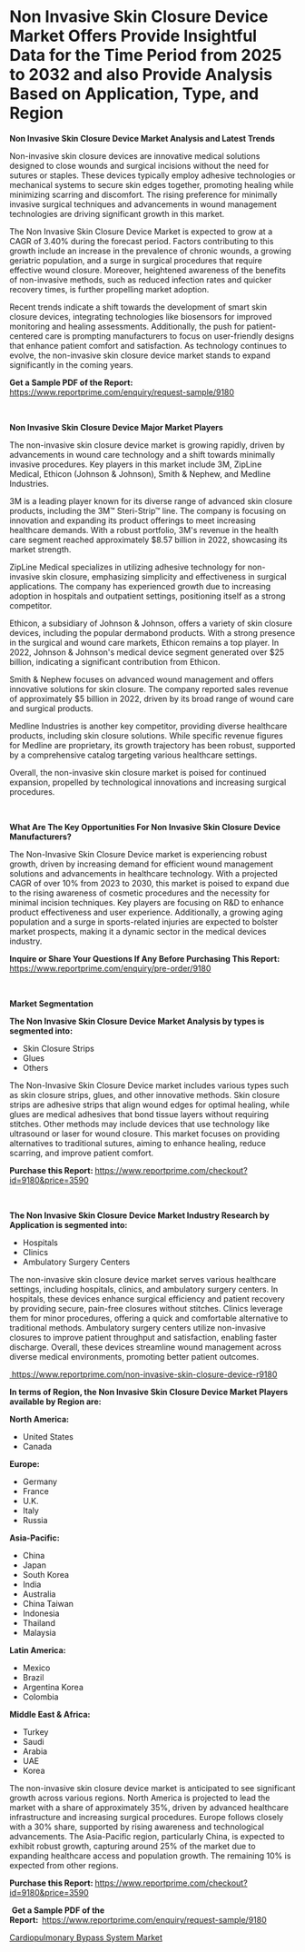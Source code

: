 <p><h1>Non Invasive Skin Closure Device Market Offers Provide Insightful Data for the Time Period from 2025 to 2032 and also Provide Analysis Based on Application, Type, and Region</h1></p><p><strong>Non Invasive Skin Closure Device Market Analysis and Latest Trends</strong></p>
<p><p>Non-invasive skin closure devices are innovative medical solutions designed to close wounds and surgical incisions without the need for sutures or staples. These devices typically employ adhesive technologies or mechanical systems to secure skin edges together, promoting healing while minimizing scarring and discomfort. The rising preference for minimally invasive surgical techniques and advancements in wound management technologies are driving significant growth in this market.</p><p>The Non Invasive Skin Closure Device Market is expected to grow at a CAGR of 3.40% during the forecast period. Factors contributing to this growth include an increase in the prevalence of chronic wounds, a growing geriatric population, and a surge in surgical procedures that require effective wound closure. Moreover, heightened awareness of the benefits of non-invasive methods, such as reduced infection rates and quicker recovery times, is further propelling market adoption. </p><p>Recent trends indicate a shift towards the development of smart skin closure devices, integrating technologies like biosensors for improved monitoring and healing assessments. Additionally, the push for patient-centered care is prompting manufacturers to focus on user-friendly designs that enhance patient comfort and satisfaction. As technology continues to evolve, the non-invasive skin closure device market stands to expand significantly in the coming years.</p></p>
<p><strong>Get a Sample PDF of the Report:&nbsp;</strong> <a href="https://www.reportprime.com/enquiry/request-sample/9180?utm_campaign=3016&utm_medium=2&utm_source=Github&utm_content=ia&utm_term=20032025&utm_id=non-invasive-skin-closure-device">https://www.reportprime.com/enquiry/request-sample/9180</a></p>
<p>&nbsp;</p>
<p><strong>Non Invasive Skin Closure Device Major Market Players</strong></p>
<p><p>The non-invasive skin closure device market is growing rapidly, driven by advancements in wound care technology and a shift towards minimally invasive procedures. Key players in this market include 3M, ZipLine Medical, Ethicon (Johnson & Johnson), Smith & Nephew, and Medline Industries.</p><p>3M is a leading player known for its diverse range of advanced skin closure products, including the 3M™ Steri-Strip™ line. The company is focusing on innovation and expanding its product offerings to meet increasing healthcare demands. With a robust portfolio, 3M's revenue in the health care segment reached approximately $8.57 billion in 2022, showcasing its market strength.</p><p>ZipLine Medical specializes in utilizing adhesive technology for non-invasive skin closure, emphasizing simplicity and effectiveness in surgical applications. The company has experienced growth due to increasing adoption in hospitals and outpatient settings, positioning itself as a strong competitor.</p><p>Ethicon, a subsidiary of Johnson & Johnson, offers a variety of skin closure devices, including the popular dermabond products. With a strong presence in the surgical and wound care markets, Ethicon remains a top player. In 2022, Johnson & Johnson's medical device segment generated over $25 billion, indicating a significant contribution from Ethicon.</p><p>Smith & Nephew focuses on advanced wound management and offers innovative solutions for skin closure. The company reported sales revenue of approximately $5 billion in 2022, driven by its broad range of wound care and surgical products.</p><p>Medline Industries is another key competitor, providing diverse healthcare products, including skin closure solutions. While specific revenue figures for Medline are proprietary, its growth trajectory has been robust, supported by a comprehensive catalog targeting various healthcare settings.</p><p>Overall, the non-invasive skin closure market is poised for continued expansion, propelled by technological innovations and increasing surgical procedures.</p></p>
<p>&nbsp;</p>
<p><strong>What Are The Key Opportunities For Non Invasive Skin Closure Device Manufacturers?</strong></p>
<p><p>The Non-Invasive Skin Closure Device market is experiencing robust growth, driven by increasing demand for efficient wound management solutions and advancements in healthcare technology. With a projected CAGR of over 10% from 2023 to 2030, this market is poised to expand due to the rising awareness of cosmetic procedures and the necessity for minimal incision techniques. Key players are focusing on R&D to enhance product effectiveness and user experience. Additionally, a growing aging population and a surge in sports-related injuries are expected to bolster market prospects, making it a dynamic sector in the medical devices industry.</p></p>
<p><strong>Inquire or Share Your Questions If Any Before Purchasing This Report:</strong> <a href="https://www.reportprime.com/enquiry/pre-order/9180?utm_campaign=3016&utm_medium=2&utm_source=Github&utm_content=ia&utm_term=20032025&utm_id=non-invasive-skin-closure-device">https://www.reportprime.com/enquiry/pre-order/9180</a></p>
<p>&nbsp;</p>
<p><strong>Market Segmentation</strong></p>
<p><strong>The Non Invasive Skin Closure Device Market Analysis by types is segmented into:</strong></p>
<p><ul><li>Skin Closure Strips</li><li>Glues</li><li>Others</li></ul></p>
<p><p>The Non-Invasive Skin Closure Device market includes various types such as skin closure strips, glues, and other innovative methods. Skin closure strips are adhesive strips that align wound edges for optimal healing, while glues are medical adhesives that bond tissue layers without requiring stitches. Other methods may include devices that use technology like ultrasound or laser for wound closure. This market focuses on providing alternatives to traditional sutures, aiming to enhance healing, reduce scarring, and improve patient comfort.</p></p>
<p><strong>Purchase this Report:&nbsp;</strong><a href="https://www.reportprime.com/checkout?id=9180&price=3590&utm_campaign=3016&utm_medium=2&utm_source=Github&utm_content=ia&utm_term=20032025&utm_id=non-invasive-skin-closure-device">https://www.reportprime.com/checkout?id=9180&price=3590</a></p>
<p>&nbsp;</p>
<p><strong>The Non Invasive Skin Closure Device Market Industry Research by Application is segmented into:</strong></p>
<p><ul><li>Hospitals</li><li>Clinics</li><li>Ambulatory Surgery Centers</li></ul></p>
<p><p>The non-invasive skin closure device market serves various healthcare settings, including hospitals, clinics, and ambulatory surgery centers. In hospitals, these devices enhance surgical efficiency and patient recovery by providing secure, pain-free closures without stitches. Clinics leverage them for minor procedures, offering a quick and comfortable alternative to traditional methods. Ambulatory surgery centers utilize non-invasive closures to improve patient throughput and satisfaction, enabling faster discharge. Overall, these devices streamline wound management across diverse medical environments, promoting better patient outcomes.</p></p>
<p><a href="https://www.reportprime.com/non-invasive-skin-closure-device-r9180?utm_campaign=3016&utm_medium=2&utm_source=Github&utm_content=ia&utm_term=20032025&utm_id=non-invasive-skin-closure-device">&nbsp;https://www.reportprime.com/non-invasive-skin-closure-device-r9180</a></p>
<p><strong>In terms of Region, the Non Invasive Skin Closure Device Market Players available by Region are:</strong></p>
<p>
    <p> <strong> North America: </strong>
        <ul>
            <li>United States</li>
            <li>Canada</li>
        </ul>
        </p> 
    <p> <strong> Europe: </strong>
        <ul>
            <li>Germany</li>
            <li>France</li>
            <li>U.K.</li>
            <li>Italy</li>
            <li>Russia</li>
        </ul>
        </p> 
    <p> <strong> Asia-Pacific: </strong>
        <ul>
            <li>China</li>
            <li>Japan</li>
            <li>South Korea</li>
            <li>India</li>
            <li>Australia</li>
            <li>China Taiwan</li>
            <li>Indonesia</li>
            <li>Thailand</li>
            <li>Malaysia</li>
        </ul>
        </p> 
    <p> <strong> Latin America: </strong>
        <ul>
            <li>Mexico</li>
            <li>Brazil</li>
            <li>Argentina Korea</li>
            <li>Colombia</li>
        </ul>
        </p> 
    <p> <strong> Middle East & Africa: </strong>
        <ul>
            <li>Turkey</li>
            <li>Saudi</li>
            <li>Arabia</li>
            <li>UAE</li>
            <li>Korea</li>
        </ul>
    </p>
    </p>
<p><p>The non-invasive skin closure device market is anticipated to see significant growth across various regions. North America is projected to lead the market with a share of approximately 35%, driven by advanced healthcare infrastructure and increasing surgical procedures. Europe follows closely with a 30% share, supported by rising awareness and technological advancements. The Asia-Pacific region, particularly China, is expected to exhibit robust growth, capturing around 25% of the market due to expanding healthcare access and population growth. The remaining 10% is expected from other regions.</p></p>
<p><strong>Purchase this Report: </strong><a href="https://www.reportprime.com/checkout?id=9180&price=3590&utm_campaign=3016&utm_medium=2&utm_source=Github&utm_content=ia&utm_term=20032025&utm_id=non-invasive-skin-closure-device">https://www.reportprime.com/checkout?id=9180&price=3590</a></p>
<p>&nbsp;<strong>Get a Sample PDF of the Report:&nbsp;&nbsp;</strong><a href="https://www.reportprime.com/enquiry/request-sample/9180?utm_campaign=3016&utm_medium=2&utm_source=Github&utm_content=ia&utm_term=20032025&utm_id=non-invasive-skin-closure-device">https://www.reportprime.com/enquiry/request-sample/9180</a></p>
<p><strong></strong></p>
<p><p><a href="https://github.com/xalatieusope/Market-Research-Report-List-1/blob/main/cardiopulmonary-bypass-system-market.md?utm_campaign=3016&utm_medium=2&utm_source=Github&utm_content=ia&utm_term=20032025&utm_id=non-invasive-skin-closure-device">Cardiopulmonary Bypass System Market</a></p></p>